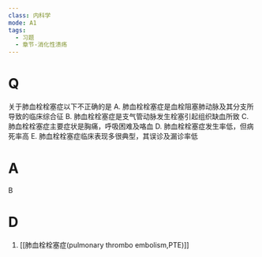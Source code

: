 ```yaml
---
class: 内科学
mode: A1
tags:
  - 习题
  - 章节-消化性溃疡
---
```


# Q
关于肺血栓栓塞症以下不正确的是
A. 肺血栓栓塞症是血栓阻塞肺动脉及其分支所导致的临床综合征
B. 肺血栓栓塞症是支气管动脉发生栓塞引起组织缺血所致
C. 肺血栓栓塞症主要症状是胸痛，呼吸困难及咯血
D. 肺血栓栓塞症发生率低，但病死率高
E. 肺血栓栓塞症临床表现多很典型，其误诊及漏诊率低
# A
B
# D
1. [[肺血栓栓塞症(pulmonary thrombo embolism,PTE)]]